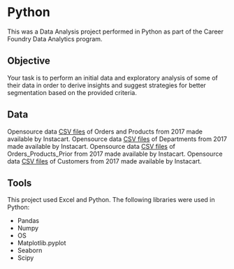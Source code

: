 # Python
This was a Data Analysis project performed in Python as part of the Career Foundry Data Analytics program.
## Objective
Your task is to perform an initial data and exploratory analysis of some of their data in order to derive insights and suggest strategies for better segmentation based on the provided criteria.
## Data
Opensource data [CSV files](https://s3.amazonaws.com/coach-courses-us/public/courses/data-immersion/A4/A4_Data_Assets/4.3_orders_products.zip) of Orders and Products from 2017 made available by Instacart.
Opensource data [CSV files](https://s3.amazonaws.com/coach-courses-us/public/courses/data-immersion/A4/A4_Data_Assets/4.4_departments.zip) of Departments from 2017 made available by Instacart.
Opensource data [CSV files](https://s3.amazonaws.com/coach-courses-us/public/courses/data-immersion/A4/A4_Data_Assets/order_products_prior.zip) of Orders_Products_Prior from 2017 made available by Instacart.
Opensource data [CSV files](https://s3.amazonaws.com/coach-courses-us/public/courses/data-immersion/A4/A4_Data_Assets/customers.zip) of Customers from 2017 made available by Instacart.
## Tools
This project used Excel and Python. The following libraries were used in Python:
- Pandas
- Numpy
- OS
- Matplotlib.pyplot
- Seaborn
- Scipy
